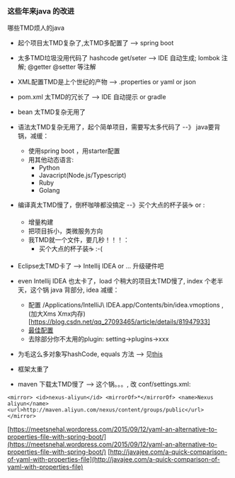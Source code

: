 ### 这些年来java 的改进

哪些TMD烦人的java

 - 起个项目太TMD复杂了,太TMD多配置了 --> spring boot
 - 太多TMD垃圾没用代码了 hashcode get/seter  --> IDE 自动生成; lombok 注解; @getter @setter 等注解
 - XML配置TMD是上个世纪的产物 --> .properties or yaml or json
 - pom.xml 太TMD的冗长了 --> IDE 自动提示 or gradle
 - bean 太TMD复杂无用了
 - 语法太TMD复杂无用了，起个简单项目，需要写太多代码了 --》 java要背锅，减缓：

    - 使用spring boot ，用starter配置
    - 用其他动态语言:
      - Python
      - Javacript(Node.js/Typescript)
      - Ruby
      - Golang

 - 编译真太TMD慢了，倒杯咖啡都没搞定 --》买个大点的杯子装☕️ or :

    - 增量构建
    - 把项目拆小，类微服务方向
    - 我TMD就一个文件，要几秒！！！：
      - 买个大点的杯子装☕️  :-(

 - Eclipse太TMD卡了 --> Intellij IDEA or ... 升级硬件吧
 - even Intellij IDEA 也太卡了，load 个稍大的项目太TMD慢了, index 个老半天，这个锅 java 背部分, idea 减缓：
 
    - 配置 /Applications/IntelliJ\ IDEA.app/Contents/bin/idea.vmoptions , (加大Xms Xmx内存)[https://blog.csdn.net/qq_27093465/article/details/81947933]  
    - [最佳配置](http://blog.oneapm.com/apm-tech/426.html)
    - 去除部分你不太用的plugin: setting->plugins->xxx

 - 为毛这么多对象写hashCode, equals 方法 --> 见[this](https://mp.weixin.qq.com/s/qt9g-NrMf1LvN9Q07hW2Vw)
 
 - 框架太重了
 - maven 下载太TMD慢了 --> 这个锅。。。, 改 conf/settings.xml:

  `
    <mirror>
      <id>nexus-aliyun</id>
      <mirrorOf>*</mirrorOf>
      <name>Nexus aliyun</name>
      <url>http://maven.aliyun.com/nexus/content/groups/public</url>
    </mirror>
  `




[https://meetsnehal.wordpress.com/2015/09/12/yaml-an-alternative-to-properties-file-with-spring-boot/](https://meetsnehal.wordpress.com/2015/09/12/yaml-an-alternative-to-properties-file-with-spring-boot/)
[http://javajee.com/a-quick-comparison-of-yaml-with-properties-file](http://javajee.com/a-quick-comparison-of-yaml-with-properties-file)
